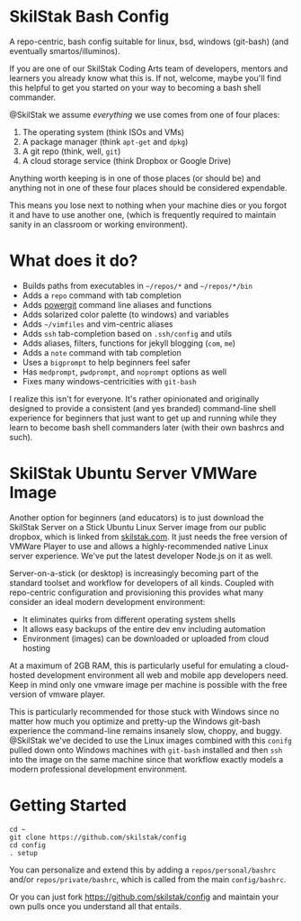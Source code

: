 SkilStak Bash Config
====================

A repo-centric, bash config suitable for linux, bsd, windows
(git-bash) (and eventually smartos/illuminos).

If you are one of our SkilStak Coding Arts team of developers, mentors and
learners you already know what this is. If not, welcome, maybe you'll find
this helpful to get you started on your way to becoming a bash shell
commander.

@SkilStak we assume *everything* we use comes from one of four places:

1. The operating system (think ISOs and VMs)
2. A package manager (think `apt-get` and `dpkg`)
3. A git repo (think, well, `git`)
4. A cloud storage service (think Dropbox or Google Drive)

Anything worth keeping is in one of those places (or should be) and
anything not in one of these four places should be considered
expendable.

This means you lose next to nothing when your machine dies or you forgot
it and have to use another one, (which is frequently required to maintain
sanity in an classroom or working environment).

What does it do?
================

* Builds paths from executables in `~/repos/*` and `~/repos/*/bin`
* Adds a `repo` command with tab completion
* Adds [powergit][] command line aliases and functions
* Adds solarized color palette (to windows) and variables
* Adds `~/vimfiles` and vim-centric aliases
* Adds `ssh` tab-completion based on `.ssh/config` and utils 
* Adds aliases, filters, functions for jekyll blogging (`com`, `me`)
* Adds a `note` command with tab completion
* Uses a `bigprompt` to help beginners feel safer
* Has `medprompt`, `pwdprompt`, and `noprompt` options as well
* Fixes many windows-centricities with `git-bash`

I realize this isn't for everyone. It's rather opinionated and originally
designed to provide a consistent (and yes branded) command-line shell
experience for beginners that just want to get up and running while they
learn to become bash shell commanders later (with their own bashrcs
and such).

SkilStak Ubuntu Server VMWare Image
===================================

Another option for beginners (and educators) is to just download the
SkilStak Server on a Stick Ubuntu Linux Server image from our public
dropbox, which is linked from [skilstak.com][]. It just needs the free
version of VMWare Player to use and allows a highly-recommended native
Linux server experience. We've put the latest developer Node.js on it as
well.

Server-on-a-stick (or desktop) is increasingly becoming part of the
standard toolset and workflow for developers of all kinds. Coupled
with repo-centric configuration and provisioning this provides what
many consider an ideal modern development environment:

* It eliminates quirks from different operating system shells
* It allows easy backups of the entire dev env including automation
* Environment (images) can be downloaded or uploaded from cloud hosting

At a maximum of 2GB RAM, this is particularly useful for emulating
a cloud-hosted development environment all web and mobile app
developers need. Keep in mind only one vmware image per machine is
possible with the free version of vmware player.

This is particularly recommended for those stuck with Windows since no
matter how much you optimize and pretty-up the Windows git-bash
experience the command-line remains insanely slow, choppy, and buggy.
@SkilStak we've decided to use the Linux images combined with this
`conifg` pulled down onto Windows machines with `git-bash` installed
and then `ssh` into the image on the same machine since that workflow
exactly models a modern professional development environment.

Getting Started
===============

  ```
  cd ~
  git clone https://github.com/skilstak/config
  cd config
  . setup

  ```

You can personalize and extend this by adding a `repos/personal/bashrc`
and/or `repos/private/bashrc`, which is called from the main
`config/bashrc`.

Or you can just fork https://github.com/skilstak/config and maintain
your own pulls once you understand all that entails.

[powergit]: http://github.com/skilstak/powergit
[skilstak.com]: http://skilstak.com
